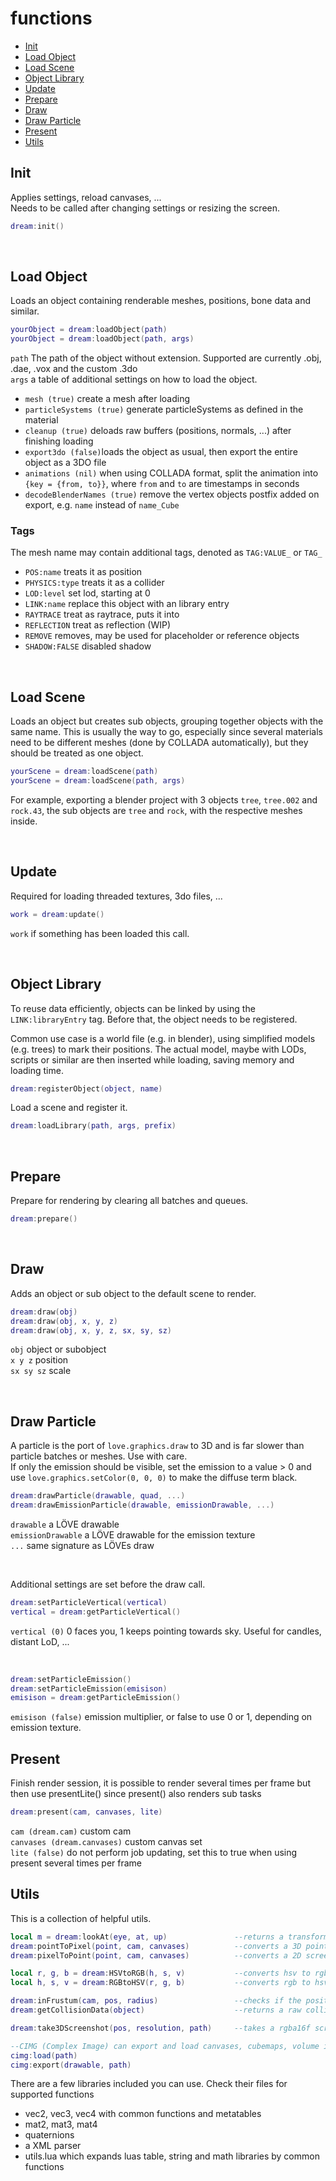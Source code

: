 # functions
- [Init](#init)
- [Load Object](#load-object)
- [Load Scene](#load-scene)
- [Object Library](#object-library)
- [Update](#update)
- [Prepare](#prepare)
- [Draw](#draw)
- [Draw Particle](#draw-particle)
- [Present](#present)
- [Utils](#utils)



## Init
Applies settings, reload canvases, ...  
Needs to be called after changing settings or resizing the screen.  

```lua
dream:init()
```


<br />

## Load Object
Loads an object containing renderable meshes, positions, bone data and similar.  

```lua
yourObject = dream:loadObject(path)
yourObject = dream:loadObject(path, args)
```

`path` The path of the object without extension. Supported are currently .obj, .dae, .vox and the custom .3do  
`args` a table of additional settings on how to load the object.  


* `mesh (true)` create a mesh after loading
* `particleSystems (true)` generate particleSystems as defined in the material
* `cleanup (true)` deloads raw buffers (positions, normals, ...) after finishing loading
* `export3do (false)`loads the object as usual, then export the entire object as a 3DO file
* `animations (nil)` when using COLLADA format, split the animation into `{key = {from, to}}`, where `from` and `to` are timestamps in seconds
* `decodeBlenderNames (true)` remove the vertex objects postfix added on export, e.g. `name` instead of `name_Cube`

### Tags
The mesh name may contain additional tags, denoted as `TAG:VALUE_` or `TAG_`

* `POS:name` treats it as position
* `PHYSICS:type` treats it as a collider
* `LOD:level` set lod, starting at 0
* `LINK:name` replace this object with an library entry
* `RAYTRACE` treat as raytrace, puts it into 
* `REFLECTION` treat as reflection (WIP)
* `REMOVE` removes, may be used for placeholder or reference objects
* `SHADOW:FALSE` disabled shadow


<br />

## Load Scene
Loads an object but creates sub objects, grouping together objects with the same name. This is usually the way to go, especially since several materials need to be different meshes (done by COLLADA automatically), but they should be treated as one object.

```lua
yourScene = dream:loadScene(path)
yourScene = dream:loadScene(path, args)
```

For example, exporting a blender project with 3 objects `tree`, `tree.002` and `rock.43`, the sub objects are `tree` and `rock`, with the respective meshes inside.


<br />

## Update
Required for loading threaded textures, 3do files, ...
```lua
work = dream:update()
```
`work` if something has been loaded this call.  


<br />

## Object Library
To reuse data efficiently, objects can be linked by using the `LINK:libraryEntry` tag. Before that, the object needs to be registered.

Common use case is a world file (e.g. in blender), using simplified models (e.g. trees) to mark their positions. The actual model, maybe with LODs, scripts or similar are then inserted while loading, saving memory and loading time.

```lua
dream:registerObject(object, name)
```

Load a scene and register it.
```lua
dream:loadLibrary(path, args, prefix)
```


<br />

## Prepare
Prepare for rendering by clearing all batches and queues.
```lua
dream:prepare()
```


<br />

## Draw
Adds an object or sub object to the default scene to render.
```lua
dream:draw(obj)
dream:draw(obj, x, y, z)
dream:draw(obj, x, y, z, sx, sy, sz)
```
`obj` object or subobject  
`x y z` position  
`sx sy sz` scale  


<br />

## Draw Particle
A particle is the port of `love.graphics.draw` to 3D and is far slower than particle batches or meshes. Use with care.  
If only the emission should be visible, set the emission to a value > 0 and use `love.graphics.setColor(0, 0, 0)` to make the diffuse term black.

```lua
dream:drawParticle(drawable, quad, ...)
dream:drawEmissionParticle(drawable, emissionDrawable, ...)
```
`drawable` a LÖVE drawable  
`emissionDrawable` a LÖVE drawable for the emission texture  
`...` same signature as LÖVEs draw  

<br />

Additional settings are set before the draw call.
```lua
dream:setParticleVertical(vertical)
vertical = dream:getParticleVertical()
```
`vertical (0)` 0 faces you, 1 keeps pointing towards sky. Useful for candles, distant LoD, ...

<br />

```lua
dream:setParticleEmission()
dream:setParticleEmission(emisison)
emisison = dream:getParticleEmission()
```
`emisison (false)` emission multiplier, or false to use 0 or 1, depending on emission texture.



## Present
Finish render session, it is possible to render several times per frame but then use presentLite() since present() also renders sub tasks
```lua
dream:present(cam, canvases, lite)
```
`cam (dream.cam)` custom cam  
`canvases (dream.canvases)` custom canvas set  
`lite (false)` do not perform job updating, set this to true when using present several times per frame  


## Utils
This is a collection of helpful utils.
```lua
local m = dream:lookAt(eye, at, up)               --returns a transformation matrix at point 'eye' looking at 'at' with upwards vector 'up' (default vec3(0, 1, 0))
dream:pointToPixel(point, cam, canvases)          --converts a 3D point with given camera (default dream.cam) and canvas set (default dream.canvases) to a vec3 2D screen coord + depth
dream:pixelToPoint(point, cam, canvases)          --converts a 2D screen coord + depth to a 3D point

local r, g, b = dream:HSVtoRGB(h, s, v)           --converts hsv to rgb
local h, s, v = dream:RGBtoHSV(r, g, b)           --converts rgb to hsv

dream:inFrustum(cam, pos, radius)                 --checks if the position with given radius is visible with the current (projection matrix) camera
dream:getCollisionData(object)                    --returns a raw collision object used in the collision extensions newMesh function from an subObject

dream:take3DScreenshot(pos, resolution, path)     --takes a rgba16f screenshot and saves it using the (custom) CIMG lib. Can be used to capture a static reflection cubemap. Performs blurring automatically. See Tavern demo for usage example.

--CIMG (Complex Image) can export and load canvases, cubemaps, volume images and array images with any format and including mipmaps. Fast.
cimg:load(path)
cimg:export(drawable, path)
```

There are a few libraries included you can use. Check their files for supported functions
* vec2, vec3, vec4 with common functions and metatables
* mat2, mat3, mat4
* quaternions
* a XML parser
* utils.lua which expands luas table, string and math libraries by common functions